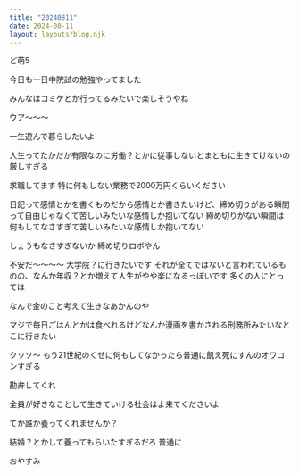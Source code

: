 ```yaml
---
title: "20240811"
date: 2024-08-11
layout: layouts/blog.njk
---
```

<p>ど萌5</p>

<p>今日も一日中院試の勉強やってました</p>

<p>みんなはコミケとか行ってるみたいで楽しそうやね</p>

<p>ウア〜〜〜</p>

<p>一生遊んで暮らしたいよ</p>

<p>人生ってたかだか有限なのに労働？とかに従事しないとまともに生きてけないの厳しすぎる</p>

<p>求職してます 特に何もしない業務で2000万円くらいください</p>

<p>日記って感情とかを書くものだから感情とか書きたいけど、締め切りがある瞬間って自由じゃなくて苦しいみたいな感情しか抱いてない 締め切りがない瞬間は何もしてなさすぎて苦しいみたいな感情しか抱いてない</p>

<p>しょうもなさすぎないか 締め切りロボやん</p>

<p>不安だ〜〜〜〜 大学院？に行きたいです それが全てではないと言われているものの、なんか年収？とか増えて人生がやや楽になるっぽいです 多くの人にとっては</p>

<p>なんで金のこと考えて生きなあかんのや</p>

<p>マジで毎日ごはんとかは食べれるけどなんか漫画を書かされる刑務所みたいなとこに行きたい</p>

<p>クッソ〜 もう21世紀のくせに何もしてなかったら普通に飢え死にすんのオワコンすぎる</p>

<p>勘弁してくれ</p>

<p>全員が好きなことして生きていける社会はよ来てくださいよ</p>

<p>てか誰か養ってくれませんか？</p>

<p>結婚？とかして養ってもらいたすぎるだろ 普通に</p>

<p>おやすみ</p>